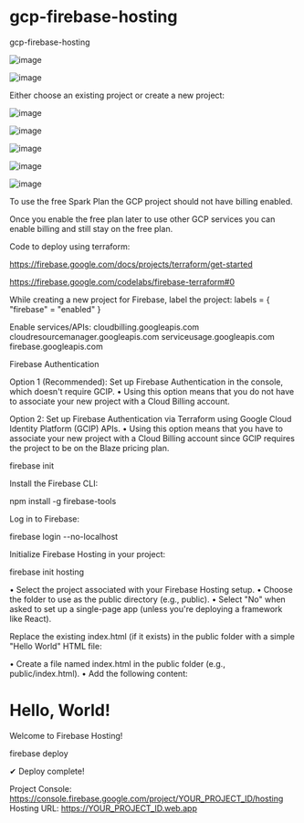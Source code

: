 # gcp-firebase-hosting
gcp-firebase-hosting

![image](https://github.com/user-attachments/assets/9c2b39c4-5b8d-45f0-bfc9-5cc5f3c9bc3e)

![image](https://github.com/user-attachments/assets/f5316fad-db36-4bd0-b014-770db0cde7f6)

Either choose an existing project or create a new project:

![image](https://github.com/user-attachments/assets/9b72aa22-d5d4-4c20-a2f6-50807f25f852)

![image](https://github.com/user-attachments/assets/d128a0c8-702b-4cf4-a48f-663d5c75d282)

![image](https://github.com/user-attachments/assets/9786c4c4-669a-436d-91fa-69ee04850142)

![image](https://github.com/user-attachments/assets/96e6dcd0-3fa1-4b75-998e-c286d4d3e02e)

![image](https://github.com/user-attachments/assets/5bdf17ca-e7f5-43f3-9e3c-a1b026fde642)


To use the free Spark Plan the GCP project should not have billing enabled.

Once you enable the free plan later to use other GCP services you can enable billing and still stay on the free plan.

Code to deploy using terraform:

https://firebase.google.com/docs/projects/terraform/get-started 

https://firebase.google.com/codelabs/firebase-terraform#0

While creating a new project for Firebase, label the project:
labels = { "firebase" = "enabled" }

Enable services/APIs: 
cloudbilling.googleapis.com cloudresourcemanager.googleapis.com serviceusage.googleapis.com firebase.googleapis.com

Firebase Authentication

Option 1 (Recommended): Set up Firebase Authentication in the console, which doesn't require GCIP. 
• Using this option means that you do not have to associate your new project with a Cloud Billing account.

Option 2: Set up Firebase Authentication via Terraform using Google Cloud Identity Platform (GCIP) APIs. 
• Using this option means that you have to associate your new project with a Cloud Billing account since GCIP requires the project to be on the Blaze pricing plan.


firebase init


Install the Firebase CLI:

npm install -g firebase-tools


Log in to Firebase:

firebase login --no-localhost


Initialize Firebase Hosting in your project:

firebase init hosting


•	Select the project associated with your Firebase Hosting setup.
•	Choose the folder to use as the public directory (e.g., public).
•	Select "No" when asked to set up a single-page app (unless you're deploying a framework like React).


Replace the existing index.html (if it exists) in the public folder with a simple "Hello World" HTML file:

•	Create a file named index.html in the public folder (e.g., public/index.html).
•	Add the following content:


<!DOCTYPE html>
<html>
<head>
    <title>Hello World</title>
</head>
<body>
    <h1>Hello, World!</h1>
    <p>Welcome to Firebase Hosting!</p>
</body>
</html>


firebase deploy


✔  Deploy complete!


Project Console: https://console.firebase.google.com/project/YOUR_PROJECT_ID/hosting
Hosting URL: https://YOUR_PROJECT_ID.web.app
